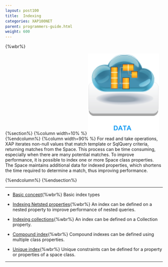 ```yaml
---
layout: post100
title:  Indexing
categories: XAP100NET
parent: programmers-guide.html
weight: 600
---
```


{%wbr%}

{%section%}
{%column width=10% %}
![data-access.jpg](/attachment_files/subject/data-index.png)
{%endcolumn%}
{%column width=90% %}
For read and take operations, XAP iterates non-null values that match template or SqlQuery criteria, returning matches from the Space. This process can be time consuming, especially when there are many potential matches. To improve performance, it is possible to index one or more Space class properties. The Space maintains additional data for indexed properties, which shortens the time required to determine a match, thus improving performance.

{%endcolumn%}
{%endsection%}

<hr/>

- [Basic concept](./indexing.html){%wbr%}
Basic index types

- [Indexing Netsted properties](./indexing-nested-properties.html){%wbr%}
An index can be defined on a nested property to improve performance of nested queries.

- [Indexing collections](./indexing-collections.html){%wbr%}
An index can be defined on a Collection property.


- [Compound index](./indexing-compound.html){%wbr%}
Compound indexes can be defined using multiple class properties.


- [Unique index](./indexing-unique.html){%wbr%}
Unique constraints can be defined for a property or properties of a space class.
<hr/>


